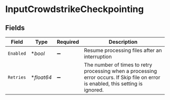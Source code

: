 # InputCrowdstrikeCheckpointing


## Fields

| Field                                                                                                                              | Type                                                                                                                               | Required                                                                                                                           | Description                                                                                                                        |
| ---------------------------------------------------------------------------------------------------------------------------------- | ---------------------------------------------------------------------------------------------------------------------------------- | ---------------------------------------------------------------------------------------------------------------------------------- | ---------------------------------------------------------------------------------------------------------------------------------- |
| `Enabled`                                                                                                                          | **bool*                                                                                                                            | :heavy_minus_sign:                                                                                                                 | Resume processing files after an interruption                                                                                      |
| `Retries`                                                                                                                          | **float64*                                                                                                                         | :heavy_minus_sign:                                                                                                                 | The number of times to retry processing when a processing error occurs. If Skip file on error is enabled, this setting is ignored. |